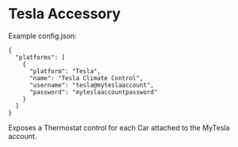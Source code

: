 
# Tesla Accessory

Example config.json:

    {
      "platforms": [
        {
          "platform": "Tesla",
          "name": "Tesla Climate Control",
          "username": "tesla@myteslaaccount",
          "password": "myteslaaccountpassword"
        }
      ]
    }

Exposes a Thermostat control for each Car attached to the MyTesla account.

